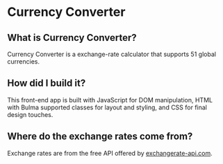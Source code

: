# Currency Converter

## What is Currency Converter?

Currency Converter is a exchange-rate calculator that supports 51 global currencies.

## How did I build it?

This front-end app is built with JavaScript for DOM manipulation, HTML with Bulma supported classes for layout and styling, and CSS for final design touches.

## Where do the exchange rates come from?

Exchange rates are from the free API offered by [exchangerate-api.com](https://www.exchangerate-api.com/).